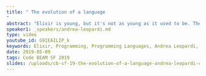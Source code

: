 ```yaml
---
title: " The evolution of a language
"
abstract: "Elixir is young, but it's not as young as it used to be. The language has been stable for a long time now, but that doesn't mean it hasn't evolved. In this talk, I want to tell the story of how Elixir grew up to be what it is today. We'll talk about how the language changed to work better for the community, and how the community changed to write better Elixir. We'll try to guess at where this is all going next."
speaker1: _speakers/andrea-leopardi.md
type: video
youtube_id: G9IEAILIP_k
keywords: Elixir, Programming, Programming Languages, Andrea Leopardi, Code BEAM SF
date: 2019-05-09
tags: Code BEAM SF 2019
slides: /uploads/cb-sf-19-the-evolution-of-a-language-andrea-leopardi-compressed-1.pdf
---
```


